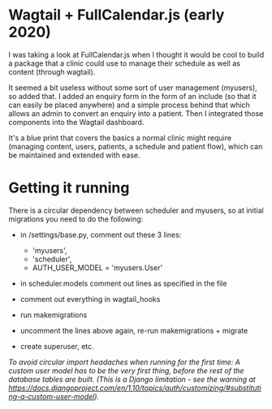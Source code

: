 # Wagtail + FullCalendar.js (early 2020)
I was taking a look at FullCalendar.js when I thought it would be cool to build a package that a clinic could use to manage their schedule as well as content (through wagtail).

It seemed a bit useless without some sort of user management (myusers), so added that. I added an enquiry form in the form of an include (so that it can easily be placed anywhere) and a simple process behind that which allows an admin to convert an enquiry into a patient. Then I integrated those components into the Wagtail dashboard.

It's a blue print that covers the basics a normal clinic might require (managing content, users, patients, a schedule and patient flow), which can be maintained and extended with ease.

# Getting it running

There is a circular dependency between scheduler and myusers, so at initial migrations you need to do the following:

- in /settings/base.py, comment out these 3 lines:

	- 'myusers',
	- 'scheduler',
	- AUTH_USER_MODEL = 'myusers.User'

- in scheduler.models comment out lines as specified in the file

- comment out everything in wagtail_hooks

- run makemigrations

- uncomment the lines above again, re-run makemigrations + migrate

- create superuser, etc.

*To avoid circular import headaches when running for the first time:
A custom user model has to be the very first thing, before the rest of the database tables are built. (This is a Django limitation - see the warning at https://docs.djangoproject.com/en/1.10/topics/auth/customizing/#substituting-a-custom-user-model).*

